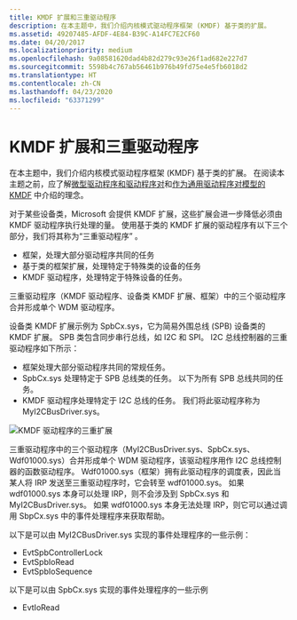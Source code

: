 ```yaml
---
title: KMDF 扩展和三重驱动程序
description: 在本主题中，我们介绍内核模式驱动程序框架 (KMDF) 基于类的扩展。
ms.assetid: 49207485-AFDF-4E84-B39C-A14FC7E2CF60
ms.date: 04/20/2017
ms.localizationpriority: medium
ms.openlocfilehash: 9a08581620dad4b82d279c93e26f1ad682e227d7
ms.sourcegitcommit: 5598b4c767ab56461b976b49fd75e4e5fb6018d2
ms.translationtype: HT
ms.contentlocale: zh-CN
ms.lasthandoff: 04/23/2020
ms.locfileid: "63371299"
---
```

# <a name="kmdf-extensions-and-driver-triples"></a>KMDF 扩展和三重驱动程序


在本主题中，我们介绍内核模式驱动程序框架 (KMDF) 基于类的扩展。 在阅读本主题之前，应了解[微型驱动程序和驱动程序对](minidrivers-and-driver-pairs.md)和[作为通用驱动程序对模型的 KMDF](kmdf-as-a-generic-pair-model.md) 中介绍的理念。

对于某些设备类，Microsoft 会提供 KMDF 扩展，这些扩展会进一步降低必须由 KMDF 驱动程序执行处理的量。 使用基于类的 KMDF 扩展的驱动程序有以下三个部分，我们将其称为“三重驱动程序”  。

-   框架，处理大部分驱动程序共同的任务
-   基于类的框架扩展，处理特定于特殊类的设备的任务
-   KMDF 驱动程序，处理特定于特殊设备的任务。

三重驱动程序（KMDF 驱动程序、设备类 KMDF 扩展、框架）中的三个驱动程序合并形成单个 WDM 驱动程序。

设备类 KMDF 扩展示例为 SpbCx.sys，它为简易外围总线 (SPB) 设备类的 KMDF 扩展。 SPB 类包含同步串行总线，如 I2C 和 SPI。 I2C 总线控制器的三重驱动程序如下所示：

-   框架处理大部分驱动程序共同的常规任务。
-   SpbCx.sys 处理特定于 SPB 总线类的任务。 以下为所有 SPB 总线共同的任务。
-   KMDF 驱动程序处理特定于 I2C 总线的任务。 我们将此驱动程序称为 MyI2CBusDriver.sys。

![KMDF 驱动程序的三重扩展](images/kmdfdrivertriple.png)

三重驱动程序中的三个驱动程序（MyI2CBusDriver.sys、SpbCx.sys、Wdf01000.sys）合并形成单个 WDM 驱动程序，该驱动程序用作 I2C 总线控制器的函数驱动程序。 Wdf01000.sys（框架）拥有此驱动程序的调度表，因此当某人将 IRP 发送至三重驱动程序时，它会转至 wdf01000.sys。 如果 wdf01000.sys 本身可以处理 IRP，则不会涉及到 SpbCx.sys 和 MyI2CBusDriver.sys。 如果 wdf01000.sys 本身无法处理 IRP，则它可以通过调用 SbpCx.sys 中的事件处理程序来获取帮助。

以下是可以由 MyI2CBusDriver.sys 实现的事件处理程序的一些示例：

-   EvtSpbControllerLock
-   EvtSpbIoRead
-   EvtSpbIoSequence

以下是可以由 SpbCx.sys 实现的事件处理程序的一些示例

-   EvtIoRead

 

 






